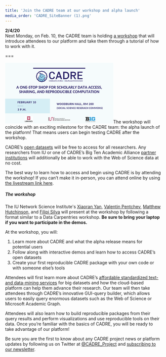 ```yaml
---
title: 'Join the CADRE team at our workshop and alpha launch'
media_order: 'CADRE_SiteBanner (1).png'
---
```


**2/4/20**  
Next Monday, on Feb. 10, the CADRE team is holding [a workshop](https://cadre.iu.edu/news-and-events/events/cadre-workshop-iu) that will introduce attendees to our platform and take them through a tutorial of how to work with it.

===

![The date, time, location, and title for the workshop are listed. Illustration.](CADRE_SiteBanner%20%281%29.png?classes=float-right)The workshop will coincide with an exciting milestone for the CADRE team: the alpha launch of the platform! That means users can begin testing CADRE after the workshop.

CADRE’s [open datasets](https://cadre.iu.edu/about-cadre/available-datasets) will be free to access for all researchers. Any researchers from IU or one of CADRE’s Big Ten Academic Alliance [partner institutions](https://cadre.iu.edu/work-with-us) will additionally be able to work with the Web of Science data at no cost.

The best way to learn how to access and begin using CADRE is by attending the workshop! If you can’t make it in-person, you can attend online by using [the livestream link here](https://cadre.iu.edu/news-and-events/events/cadre-workshop-iu).

##### The workshop
The IU Network Science Institute's [Xiaoran Yan](https://iuni.iu.edu/about/people/person/xiaoran-yan), [Valentin Pentchev](https://iuni.iu.edu/about/people/person/valentin-pentchev), [Matthew Hutchinson](https://iuni.iu.edu/about/people/person/matthew-hutchinson), and [Filipi Silva](https://iuni.iu.edu/about/people/person/filipisilva) will present at the workshop by following a format similar to a Data Carpentries workshop. **Be sure to bring your laptop if you want to participate in the demos.**

At the workshop, you will:
1. Learn more about CADRE and what the alpha release means for potential users
2. Follow along with interactive demos and learn how to access CADRE’s open datasets
3. Create your first reproducible CADRE package with your own code or with someone else’s tools

Attendees will first learn more about CADRE’s [affordable standardized text- and data-mining services](https://cadre.iu.edu/about-cadre) for big datasets and how the cloud-based platform can help them advance their research. Our team will then take attendees through CADRE’s innovative GUI-query builder, which allows users to easily query enormous datasets such as the Web of Science or Microsoft Academic Graph.

Attendees will also learn how to build reproducible packages from their query results and perform visualizations and use reproducible tools on their data. Once you’re familiar with the basics of CADRE, you will be ready to take advantage of our platform! 

Be sure you are the first to know about any CADRE project news or platform updates by following us on Twitter at [@CADRE_Project](https://twitter.com/CADRE_Project) and [subscribing to our newsletter](https://cadre.iu.edu/news-and-events).